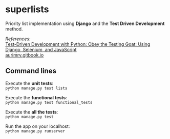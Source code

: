 # superlists

Priority list implementation using **Django** and the **Test Driven Development** method.  

*References*:  
[Test-Driven Development with Python: Obey the Testing Goat: Using Django, Selenium, and JavaScript](https://www.amazon.com/Test-Driven-Development-Python-Selenium-JavaScript/dp/1491958707)  
[aurimrv.gitbook.io](https://aurimrv.gitbook.io/tdd-python/)  

  
## Command lines
Execute the **unit tests**:  
`python manage.py test lists` 

Execute the **functional tests**:  
`python manage.py test functional_tests` 

Execute the **all the tests**:  
`python manage.py test` 

Run the app on your localhost:  
`python manage.py runserver`
